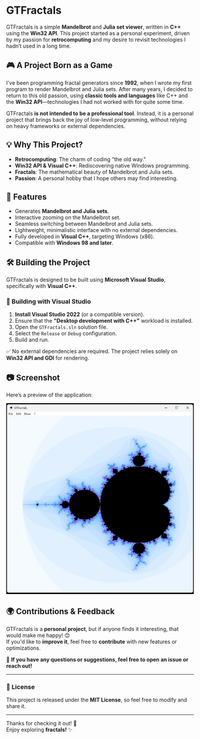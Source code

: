 # GTFractals

GTFractals is a simple **Mandelbrot** and **Julia set viewer**, written in **C++** using the **Win32 API**. This project started as a personal experiment, driven by my passion for **retrocomputing** and my desire to revisit technologies I hadn’t used in a long time.

## 🎮 **A Project Born as a Game**
I've been programming fractal generators since **1992**, when I wrote my first program to render Mandelbrot and Julia sets. After many years, I decided to return to this old passion, using **classic tools and languages** like C++ and the **Win32 API**—technologies I had not worked with for quite some time.

GTFractals **is not intended to be a professional tool**. Instead, it is a personal project that brings back the joy of low-level programming, without relying on heavy frameworks or external dependencies.

## 💡 **Why This Project?**
- **Retrocomputing**: The charm of coding "the old way."
- **Win32 API & Visual C++**: Rediscovering native Windows programming.
- **Fractals**: The mathematical beauty of Mandelbrot and Julia sets.
- **Passion**: A personal hobby that I hope others may find interesting.

## 🚀 **Features**
- Generates **Mandelbrot and Julia sets**.
- Interactive zooming on the Mandelbrot set.
- Seamless switching between Mandelbrot and Julia sets.
- Lightweight, minimalistic interface with no external dependencies.
- Fully developed in **Visual C++**, targeting Windows (x86).
- Compatible with **Windows 98 and later**.

## 🛠️ **Building the Project**
GTFractals is designed to be built using **Microsoft Visual Studio**, specifically with **Visual C++**.

### **🔧 Building with Visual Studio**
1. **Install Visual Studio 2022** (or a compatible version).
2. Ensure that the **"Desktop development with C++"** workload is installed.
3. Open the `GTFractals.sln` solution file.
4. Select the `Release` or `Debug` configuration.
5. Build and run.

✅ No external dependencies are required. The project relies solely on **Win32 API and GDI** for rendering.

## 📷 **Screenshot**
Here’s a preview of the application:

![GTFractals Screenshot](GTFractals.jpg)

## 🌍 **Contributions & Feedback**
GTFractals is a **personal project**, but if anyone finds it interesting, that would make me happy! 😊  
If you'd like to **improve it**, feel free to **contribute** with new features or optimizations.  

📩 **If you have any questions or suggestions, feel free to open an issue or reach out!**  

---

### **📜 License**
This project is released under the **MIT License**, so feel free to modify and share it.

---

Thanks for checking it out! 🚀  
Enjoy exploring **fractals!** ✨  
